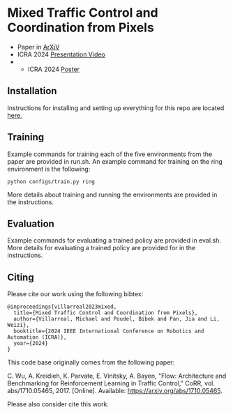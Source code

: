 # Mixed Traffic Control and Coordination from Pixels

- Paper in [ArXiV](https://arxiv.org/abs/2302.09167v4)
- ICRA 2024 [Presentation Video]()
- - ICRA 2024 [Poster](https://github.com/tmvllrrl/mtc-pixels/blob/master/ICRA_Poster_medium.pdf)

## Installation

Instructions for installing and setting up everything for this repo are located [here.](https://docs.google.com/document/d/1Niz2ysr3W74fNFhhazhC540pEqdYxzkTznYa0d7TiiU/edit?usp=sharing)

## Training

Example commands for training each of the five environments from the paper are provided in run.sh. An example command for training on the ring environment is the following:

```
python configs/train.py ring
```

More details about training and running the environments are provided in the instructions.

## Evaluation

Example commands for evaluating a trained policy are provided in eval.sh. More details for evaluating a trained policy are provided for in the instructions.

## Citing

Please cite our work using the following bibtex:
```
@inproceedings{villarreal2023mixed,
  title={Mixed Traffic Control and Coordination from Pixels},
  author={Villarreal, Michael and Poudel, Bibek and Pan, Jia and Li, Weizi},
  booktitle={2024 IEEE International Conference on Robotics and Automation (ICRA)},
  year={2024}
}
```

This code base originally comes from the following paper:

C. Wu, A. Kreidieh, K. Parvate, E. Vinitsky, A. Bayen, "Flow: Architecture and Benchmarking for Reinforcement Learning in Traffic Control," CoRR, vol. abs/1710.05465, 2017. [Online]. Available: https://arxiv.org/abs/1710.05465.

Please also consider cite this work.

